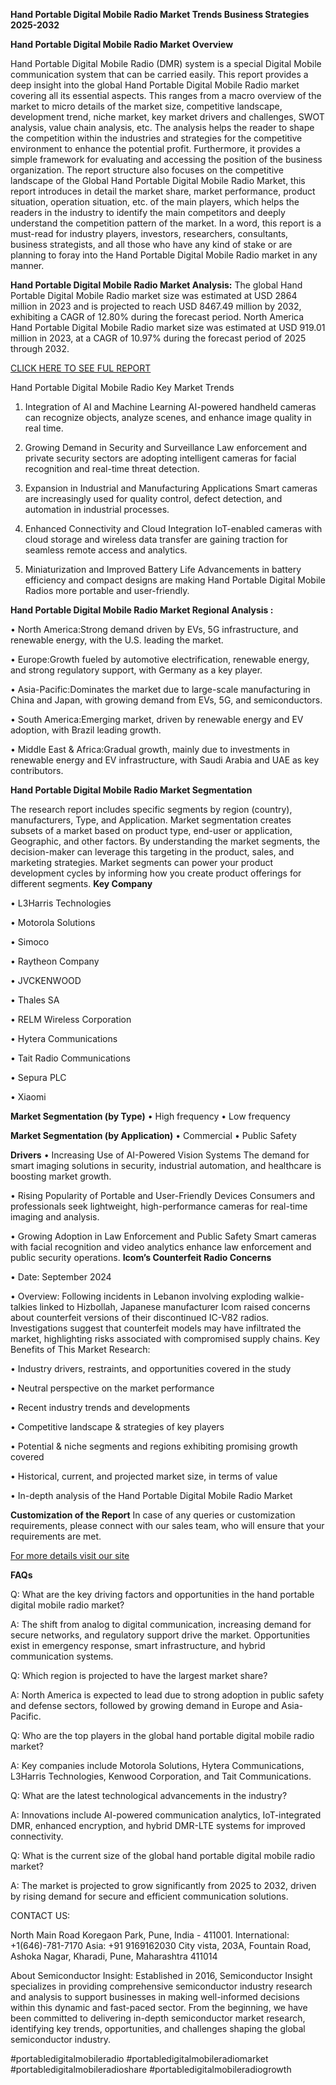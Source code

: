 **Hand Portable Digital Mobile Radio Market Trends Business Strategies 2025-2032**

**Hand Portable Digital Mobile Radio Market Overview**

Hand Portable Digital Mobile Radio (DMR) system is a special Digital Mobile communication system that can be carried easily.
This report provides a deep insight into the global Hand Portable Digital Mobile Radio market covering all its essential aspects. This ranges from a macro overview of the market to micro details of the market size, competitive landscape, development trend, niche market, key market drivers and challenges, SWOT analysis, value chain analysis, etc.
The analysis helps the reader to shape the competition within the industries and strategies for the competitive environment to enhance the potential profit. Furthermore, it provides a simple framework for evaluating and accessing the position of the business organization. The report structure also focuses on the competitive landscape of the Global Hand Portable Digital Mobile Radio Market, this report introduces in detail the market share, market performance, product situation, operation situation, etc. of the main players, which helps the readers in the industry to identify the main competitors and deeply understand the competition pattern of the market.
In a word, this report is a must-read for industry players, investors, researchers, consultants, business strategists, and all those who have any kind of stake or are planning to foray into the Hand Portable Digital Mobile Radio market in any manner.

**Hand Portable Digital Mobile Radio Market Analysis:**
The global Hand Portable Digital Mobile Radio market size was estimated at USD 2864 million in 2023 and is projected to reach USD 8467.49 million by 2032, exhibiting a CAGR of 12.80% during the forecast period.
North America Hand Portable Digital Mobile Radio market size was estimated at USD 919.01 million in 2023, at a CAGR of 10.97% during the forecast period of 2025 through 2032.

[CLICK HERE TO SEE FUL REPORT](https://semiconductorinsight.com/report/hand-portable-digital-mobile-radio-market/)

Hand Portable Digital Mobile Radio Key Market Trends 

1.	Integration of AI and Machine Learning
AI-powered handheld cameras can recognize objects, analyze scenes, and enhance image quality in real time.

2.	Growing Demand in Security and Surveillance
Law enforcement and private security sectors are adopting intelligent cameras for facial recognition and real-time threat detection.

3.	Expansion in Industrial and Manufacturing Applications
Smart cameras are increasingly used for quality control, defect detection, and automation in industrial processes.

4.	Enhanced Connectivity and Cloud Integration
IoT-enabled cameras with cloud storage and wireless data transfer are gaining traction for seamless remote access and analytics.

5.  Miniaturization and Improved Battery Life
Advancements in battery efficiency and compact designs are making Hand Portable Digital Mobile Radios more portable and user-friendly.

**Hand Portable Digital Mobile Radio Market Regional Analysis :**

•	North America:Strong demand driven by EVs, 5G infrastructure, and renewable energy, with the U.S. leading the market.

•	Europe:Growth fueled by automotive electrification, renewable energy, and strong regulatory support, with Germany as a key player.

•	Asia-Pacific:Dominates the market due to large-scale manufacturing in China and Japan, with growing demand from EVs, 5G, and semiconductors.

•	South America:Emerging market, driven by renewable energy and EV adoption, with Brazil leading growth.

•	Middle East & Africa:Gradual growth, mainly due to investments in renewable energy and EV infrastructure, with Saudi Arabia and UAE as key contributors.

**Hand Portable Digital Mobile Radio Market Segmentation**

The research report includes specific segments by region (country), manufacturers, Type, and Application. Market segmentation creates subsets of a market based on product type, end-user or application, Geographic, and other factors. By understanding the market segments, the decision-maker can leverage this targeting in the product, sales, and marketing strategies. Market segments can power your product development cycles by informing how you create product offerings for different segments.
**Key Company**

•	L3Harris Technologies

•	Motorola Solutions

•	Simoco

•	Raytheon Company

•	JVCKENWOOD

•	Thales SA

•	RELM Wireless Corporation

•	Hytera Communications

•	Tait Radio Communications

•	Sepura PLC

•	Xiaomi

**Market Segmentation (by Type)**
•	High frequency
•	Low frequency

**Market Segmentation (by Application)**
•	Commercial
•	Public Safety

**Drivers**
•	Increasing Use of AI-Powered Vision Systems
The demand for smart imaging solutions in security, industrial automation, and healthcare is boosting market growth.

•	Rising Popularity of Portable and User-Friendly Devices
Consumers and professionals seek lightweight, high-performance cameras for real-time imaging and analysis.

•	Growing Adoption in Law Enforcement and Public Safety
Smart cameras with facial recognition and video analytics enhance law enforcement and public security operations.
**Icom’s Counterfeit Radio Concerns**

•	Date: September 2024

•	Overview: Following incidents in Lebanon involving exploding walkie-talkies linked to Hizbollah, Japanese manufacturer Icom raised concerns about counterfeit versions of their discontinued IC-V82 radios. Investigations suggest that counterfeit models may have infiltrated the market, highlighting risks associated with compromised supply chains.
Key Benefits of This Market Research:

•	Industry drivers, restraints, and opportunities covered in the study

•	Neutral perspective on the market performance

•	Recent industry trends and developments

•	Competitive landscape & strategies of key players

•	Potential & niche segments and regions exhibiting promising growth covered

•	Historical, current, and projected market size, in terms of value

•	In-depth analysis of the Hand Portable Digital Mobile Radio Market

**Customization of the Report**
In case of any queries or customization requirements, please connect with our sales team, who will ensure that your requirements are met.

[For more details visit our site](https://semiconductorinsight.com/report/hand-portable-digital-mobile-radio-market/)

**FAQs**

Q: What are the key driving factors and opportunities in the hand portable digital mobile radio market?

A: The shift from analog to digital communication, increasing demand for secure networks, and regulatory support drive the market. Opportunities exist in emergency response, smart infrastructure, and hybrid communication systems.

Q: Which region is projected to have the largest market share?

A: North America is expected to lead due to strong adoption in public safety and defense sectors, followed by growing demand in Europe and Asia-Pacific.

Q: Who are the top players in the global hand portable digital mobile radio market?

A: Key companies include Motorola Solutions, Hytera Communications, L3Harris Technologies, Kenwood Corporation, and Tait Communications.

Q: What are the latest technological advancements in the industry?

A: Innovations include AI-powered communication analytics, IoT-integrated DMR, enhanced encryption, and hybrid DMR-LTE systems for improved connectivity.

Q: What is the current size of the global hand portable digital mobile radio market?

A: The market is projected to grow significantly from 2025 to 2032, driven by rising demand for secure and efficient communication solutions.

CONTACT US:

North Main Road Koregaon Park, Pune, India - 411001.
International: +1(646)-781-7170
Asia: +91 9169162030
City vista, 203A, Fountain Road, Ashoka Nagar, Kharadi, Pune, Maharashtra 411014

About Semiconductor Insight:
Established in 2016, Semiconductor Insight specializes in providing comprehensive semiconductor industry research and analysis to support businesses in making well-informed decisions within this dynamic and fast-paced sector. From the beginning, we have been committed to delivering in-depth semiconductor market research, identifying key trends, opportunities, and challenges shaping the global semiconductor industry.

#portabledigitalmobileradio
#portabledigitalmobileradiomarket
#portabledigitalmobileradioshare
#portabledigitalmobileradiogrowth





